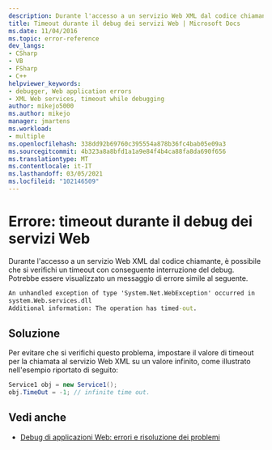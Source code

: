 ```yaml
---
description: Durante l'accesso a un servizio Web XML dal codice chiamante, è possibile che si verifichi un timeout con conseguente interruzione del debug.
title: Timeout durante il debug dei servizi Web | Microsoft Docs
ms.date: 11/04/2016
ms.topic: error-reference
dev_langs:
- CSharp
- VB
- FSharp
- C++
helpviewer_keywords:
- debugger, Web application errors
- XML Web services, timeout while debugging
author: mikejo5000
ms.author: mikejo
manager: jmartens
ms.workload:
- multiple
ms.openlocfilehash: 338dd92b69760c395554a878b36fc4bab05e09a3
ms.sourcegitcommit: 4b323a8a8bfd1a1a9e84f4b4ca88fa8da690f656
ms.translationtype: MT
ms.contentlocale: it-IT
ms.lasthandoff: 03/05/2021
ms.locfileid: "102146509"
---
```

# <a name="error-timeout-while-debugging-web-services"></a>Errore: timeout durante il debug dei servizi Web
Durante l'accesso a un servizio Web XML dal codice chiamante, è possibile che si verifichi un timeout con conseguente interruzione del debug. Potrebbe essere visualizzato un messaggio di errore simile al seguente.

```cmd
An unhandled exception of type 'System.Net.WebException' occurred in
system.Web.services.dll
Additional information: The operation has timed-out.
```

## <a name="solution"></a>Soluzione
 Per evitare che si verifichi questo problema, impostare il valore di timeout per la chiamata al servizio Web XML su un valore infinito, come illustrato nell'esempio riportato di seguito:

```csharp
Service1 obj = new Service1();
obj.TimeOut = -1; // infinite time out.
```

## <a name="see-also"></a>Vedi anche
- [Debug di applicazioni Web: errori e risoluzione dei problemi](../debugger/debugging-web-applications-errors-and-troubleshooting.md)
